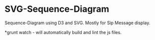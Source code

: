 SVG-Sequence-Diagram
====================

Sequence-Diagram using D3 and SVG. Mostly for Sip Message display.

 *grunt watch - will automatically build and lint the js files.
